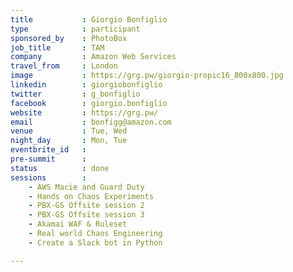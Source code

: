 ```yaml
---
title           : Giorgio Bonfiglio
type            : participant
sponsored_by    : PhotoBox
job_title       : TAM
company         : Amazon Web Services
travel_from     : London
image           : https://grg.pw/giorgio-propic16_800x800.jpg
linkedin        : giorgiobonfiglio
twitter         : g_bonfiglio
facebook        : giorgio.bonfiglio
website         : https://grg.pw/
email           : bonfigg@amazon.com
venue           : Tue, Wed
night_day       : Mon, Tue
eventbrite_id   :
pre-summit      :
status          : done
sessions        :
    - AWS Macie and Guard Duty
    - Hands on Chaos Experiments
    - PBX-GS Offsite session 2
    - PBX-GS Offsite session 3
    - Akamai WAF & Ruleset
    - Real world Chaos Engineering
    - Create a Slack bot in Python

---
```


<!-- put more details about participant here -->
